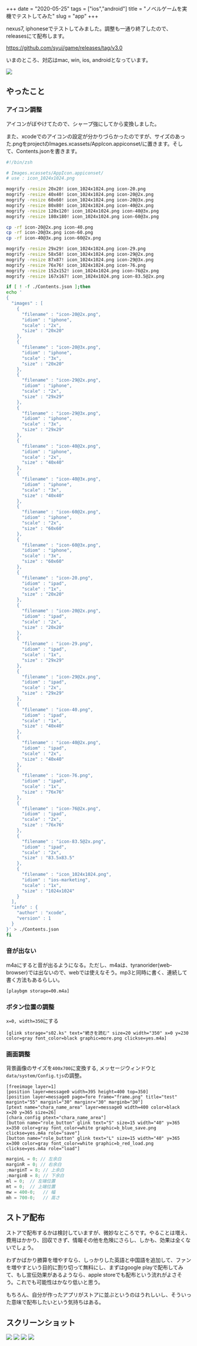 +++
date = "2020-05-25"
tags = ["ios","android"]
title = "ノベルゲームを実機でテストしてみた"
slug = "app"
+++

nexus7, iphoneseでテストしてみました。調整も一通り終了したので、releasesにて配布します。

https://github.com/syui/game/releases/tag/v3.0

いまのところ、対応はmac, win, ios, androidとなっています。

![](https://raw.githubusercontent.com/mba-hack/images/master/android_yui_screenshot_20200525-093412.png)


## やったこと

### アイコン調整

アイコンがぼやけてたので、シャープ強にしてから変換しました。

また、xcodeでのアイコンの設定が分かりづらかったのですが、サイズのあった.pngをprojectのImages.xcassets/AppIcon.appiconset/に置きます。そして、Contents.jsonを書きます。


```sh:Images.xcassets/AppIcon.appiconset/icon.zsh
#!/bin/zsh

# Images.xcassets/AppIcon.appiconset/
# use : icon_1024x1024.png

mogrify -resize 20x20! icon_1024x1024.png icon-20.png
mogrify -resize 40x40! icon_1024x1024.png icon-20@2x.png
mogrify -resize 60x60! icon_1024x1024.png icon-20@3x.png
mogrify -resize 80x80! icon_1024x1024.png icon-40@2x.png
mogrify -resize 120x120! icon_1024x1024.png icon-40@3x.png
mogrify -resize 180x180! icon_1024x1024.png icon-60@3x.png

cp -rf icon-20@2x.png icon-40.png
cp -rf icon-20@3x.png icon-60.png
cp -rf icon-40@3x.png icon-60@2x.png

mogrify -resize 29x29! icon_1024x1024.png icon-29.png
mogrify -resize 58x58! icon_1024x1024.png icon-29@2x.png
mogrify -resize 87x87! icon_1024x1024.png icon-29@3x.png
mogrify -resize 76x76! icon_1024x1024.png icon-76.png
mogrify -resize 152x152! icon_1024x1024.png icon-76@2x.png
mogrify -resize 167x167! icon_1024x1024.png icon-83.5@2x.png

if [ ! -f ./Contents.json ];then
echo '
{
  "images" : [
    {
      "filename" : "icon-20@2x.png",
      "idiom" : "iphone",
      "scale" : "2x",
      "size" : "20x20"
    },
    {
      "filename" : "icon-20@3x.png",
      "idiom" : "iphone",
      "scale" : "3x",
      "size" : "20x20"
    },
    {
      "filename" : "icon-29@2x.png",
      "idiom" : "iphone",
      "scale" : "2x",
      "size" : "29x29"
    },
    {
      "filename" : "icon-29@3x.png",
      "idiom" : "iphone",
      "scale" : "3x",
      "size" : "29x29"
    },
    {
      "filename" : "icon-40@2x.png",
      "idiom" : "iphone",
      "scale" : "2x",
      "size" : "40x40"
    },
    {
      "filename" : "icon-40@3x.png",
      "idiom" : "iphone",
      "scale" : "3x",
      "size" : "40x40"
    },
    {
      "filename" : "icon-60@2x.png",
      "idiom" : "iphone",
      "scale" : "2x",
      "size" : "60x60"
    },
    {
      "filename" : "icon-60@3x.png",
      "idiom" : "iphone",
      "scale" : "3x",
      "size" : "60x60"
    },
    {
      "filename" : "icon-20.png",
      "idiom" : "ipad",
      "scale" : "1x",
      "size" : "20x20"
    },
    {
      "filename" : "icon-20@2x.png",
      "idiom" : "ipad",
      "scale" : "2x",
      "size" : "20x20"
    },
    {
      "filename" : "icon-29.png",
      "idiom" : "ipad",
      "scale" : "1x",
      "size" : "29x29"
    },
    {
      "filename" : "icon-29@2x.png",
      "idiom" : "ipad",
      "scale" : "2x",
      "size" : "29x29"
    },
    {
      "filename" : "icon-40.png",
      "idiom" : "ipad",
      "scale" : "1x",
      "size" : "40x40"
    },
    {
      "filename" : "icon-40@2x.png",
      "idiom" : "ipad",
      "scale" : "2x",
      "size" : "40x40"
    },
    {
      "filename" : "icon-76.png",
      "idiom" : "ipad",
      "scale" : "1x",
      "size" : "76x76"
    },
    {
      "filename" : "icon-76@2x.png",
      "idiom" : "ipad",
      "scale" : "2x",
      "size" : "76x76"
    },
    {
      "filename" : "icon-83.5@2x.png",
      "idiom" : "ipad",
      "scale" : "2x",
      "size" : "83.5x83.5"
    },
    {
      "filename" : "icon_1024x1024.png",
      "idiom" : "ios-marketing",
      "scale" : "1x",
      "size" : "1024x1024"
    }
  ],
  "info" : {
    "author" : "xcode",
    "version" : 1
  }
}' > ./Contents.json
fi
```

### 音が出ない

m4aにすると音が出るようになる。ただし、m4aは、tyranorider(web-browser)では出ないので、webでは使えなそう。mp3と同時に書く、連続して書く方法もあるらしい。

```
[playbgm storage=00.m4a]
```

### ボタン位置の調整

`x=0, width=350`にする

```
[glink storage="s02.ks" text="続きを読む" size=20 width="350" x=0 y=230 color=gray font_color=black graphic=more.png clickse=yes.m4a]
```

### 画面調整

背景画像のサイズを`400x700`に変換する, メッセージウィンドウと`data/system/Config.tjs`の調整。

```
[freeimage layer=1]
[position layer=message0 width=395 height=400 top=350]
[position layer=message0 page=fore frame="frame.png" title="test" margint="55" marginl="30" marginr="30" marginb="30"]
[ptext name="chara_name_area" layer=message0 width=400 color=black x=20 y=365 size=26]
[chara_config ptext="chara_name_area"]
[button name="role_button" glink text="S" size=15 width="40" y=365 x=350 color=gray font_color=white graphic=b_blue_save.png clickse=yes.m4a role="save"]
[button name="role_button" glink text="L" size=15 width="40" y=365 x=300 color=gray font_color=white graphic=b_red_load.png clickse=yes.m4a role="load"]
```

```js:Config.js
marginL = 0; // 左余白
marginR = 0; // 右余白
;marginT = 8; // 上余白
;marginB = 8; // 下余白
ml = 0;  // 左端位置
mt = 0;  // 上端位置
mw = 400-0;   // 幅
mh = 700-0;   // 高さ
```

## ストア配布

ストアで配布するかは検討していますが、微妙なところです。やることは増え、費用はかかり、回収できず、情報その他を危険にさらし、しかも、効果は全くないでしょう。


わずかばかり勝算を増やすなら、しっかりした英語と中国語を追加して、ファンを増やすという目的に割り切って無料にし、まずはgoogle playで配布してみて、もし宣伝効果があるようなら、apple storeでも配布という流れがよさそう。これでも可能性はかなり低いと思う。

もちろん、自分が作ったアプリがストアに並ぶというのはうれしいし、そういった意味で配布したいという気持ちはある。

## スクリーンショット

![](https://raw.githubusercontent.com/mba-hack/images/master/android_yui_screenshot_20200525-093333.png)
![](https://raw.githubusercontent.com/mba-hack/images/master/android_yui_screenshot_20200525-093344.png)
![](https://raw.githubusercontent.com/mba-hack/images/master/android_yui_screenshot_20200525-093349.png)
![](https://raw.githubusercontent.com/mba-hack/images/master/android_yui_screenshot_20200525-093412.png)

